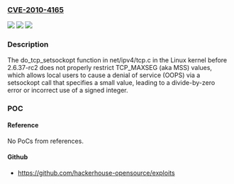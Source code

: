 ### [CVE-2010-4165](https://cve.mitre.org/cgi-bin/cvename.cgi?name=CVE-2010-4165)
![](https://img.shields.io/static/v1?label=Product&message=n%2Fa&color=blue)
![](https://img.shields.io/static/v1?label=Version&message=%3D%20n%2Fa%20&color=brighgreen)
![](https://img.shields.io/static/v1?label=Vulnerability&message=n%2Fa&color=brighgreen)

### Description

The do_tcp_setsockopt function in net/ipv4/tcp.c in the Linux kernel before 2.6.37-rc2 does not properly restrict TCP_MAXSEG (aka MSS) values, which allows local users to cause a denial of service (OOPS) via a setsockopt call that specifies a small value, leading to a divide-by-zero error or incorrect use of a signed integer.

### POC

#### Reference
No PoCs from references.

#### Github
- https://github.com/hackerhouse-opensource/exploits

